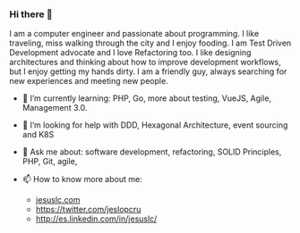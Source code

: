 ### Hi there 👋

I am a computer engineer and passionate about programming. I like traveling, miss walking through the city and I enjoy fooding. I am Test Driven Development advocate and I love Refactoring too. I like designing architectures and thinking about how to improve development workflows, but I enjoy getting my hands dirty. I am a friendly guy, always searching for new experiences and meeting new people.

- 🌱 I’m currently learning: PHP, Go, more about testing, VueJS, Agile, Management 3.0.

- 🤔 I’m looking for help with DDD, Hexagonal Architecture, event sourcing and K8S

- 💬 Ask me about: software development, refactoring, SOLID Principles, PHP, Git,  agile,

- 📫  How to know more about me: 
  - [jesuslc.com](http://jesuslc.com)
  - https://twitter.com/jeslopcru
  - http://es.linkedin.com/in/jesuslc/


